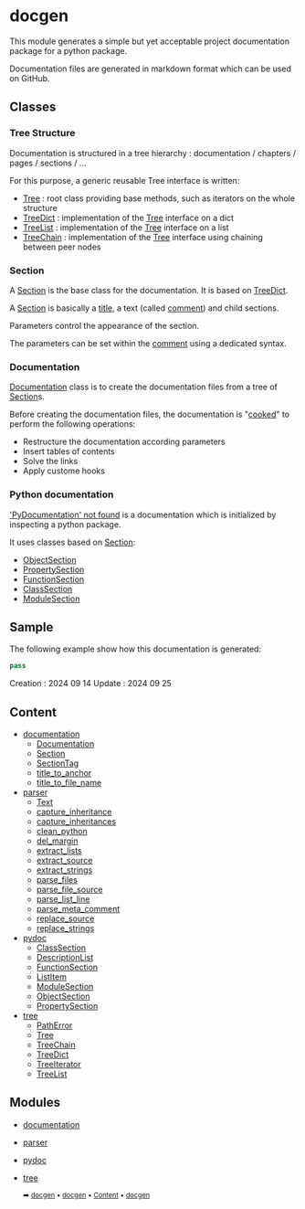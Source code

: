 # docgen

This module generates a simple but yet acceptable project documentation package
for a python package.

Documentation files are generated in markdown format which can be used on GitHub.

## Classes

### Tree Structure

Documentation is structured in a tree hierarchy : documentation / chapters / pages / sections / ...

For this purpose, a generic reusable Tree interface is written:
- [Tree](tree-tree.md#tree) : root class providing base methods, such as iterators on the whole structure
- [TreeDict](tree-treedict.md#treedict) : implementation of the [Tree](tree-tree.md#tree) interface on a dict
- [TreeList](tree-treelist.md#treelist) : implementation of the [Tree](tree-tree.md#tree) interface on a list
- [TreeChain](tree-treechain.md#treechain) : implementation of the [Tree](tree-tree.md#tree) interface using chaining between peer nodes

### Section

A [Section](docum-section.md#section) is the base class for the documentation. It is based on [TreeDict](tree-treedict.md#treedict).

A [Section](docum-section.md#section) is basically a [title](docum-section.md#title), a text (called [comment](docum-section.md#comment)) and child sections.

Parameters control the appearance of the section.

The parameters can be set within the [comment](docum-section.md#comment) using a dedicated syntax.

### Documentation

[Documentation](docum-documentation.md#documentation) class is to create the documentation files from a tree of [Section](docum-section.md#section)s.

Before creating the documentation files, the documentation is "[cooked](docum-documentation.md#cook)" to perform
the following operations:
- Restructure the documentation according parameters
- Insert tables of contents
- Solve the links
- Apply custome hooks

### Python documentation

['PyDocumentation' not found]() is a documentation which is initialized by inspecting
a python package.

It uses classes based on [Section](docum-section.md#section):
- [ObjectSection](pydoc-objectsection.md#objectsection)
- [PropertySection](pydoc-propertysection.md#propertysection)
- [FunctionSection](pydoc-functionsection.md#functionsection)
- [ClassSection](pydoc-classsection.md#classsection)
- [ModuleSection](pydoc-modulesection.md#modulesection)

## Sample

The following example show how this documentation is generated:
    
``` python
pass
````



Creation : 2024 09 14
Update   : 2024 09 25

## Content

- [documentation](docum---documentation.md#documentation)
  - [Documentation](docum-documentation.md#documentation)
  - [Section](docum-section.md#section)
  - [SectionTag](docum-sectiontag.md#sectiontag)
  - [title_to_anchor](docum---documentation.md#title_to_anchor)
  - [title_to_file_name](docum---documentation.md#title_to_file_name)
- [parser](parse---parser.md#parser)
  - [Text](parse-text.md#text)
  - [capture_inheritance](parse---parser.md#capture_inheritance)
  - [capture_inheritances](parse---parser.md#capture_inheritances)
  - [clean_python](parse---parser.md#clean_python)
  - [del_margin](parse---parser.md#del_margin)
  - [extract_lists](parse---parser.md#extract_lists)
  - [extract_source](parse---parser.md#extract_source)
  - [extract_strings](parse---parser.md#extract_strings)
  - [parse_files](parse---parser.md#parse_files)
  - [parse_file_source](parse---parser.md#parse_file_source)
  - [parse_list_line](parse---parser.md#parse_list_line)
  - [parse_meta_comment](parse---parser.md#parse_meta_comment)
  - [replace_source](parse---parser.md#replace_source)
  - [replace_strings](parse---parser.md#replace_strings)
- [pydoc](pydoc---pydoc.md#pydoc)
  - [ClassSection](pydoc-classsection.md#classsection)
  - [DescriptionList](pydoc-descriptionlist.md#descriptionlist)
  - [FunctionSection](pydoc-functionsection.md#functionsection)
  - [ListItem](pydoc-listitem.md#listitem)
  - [ModuleSection](pydoc-modulesection.md#modulesection)
  - [ObjectSection](pydoc-objectsection.md#objectsection)
  - [PropertySection](pydoc-propertysection.md#propertysection)
- [tree](tree---tree.md#tree)
  - [PathError](tree-patherror.md#patherror)
  - [Tree](tree-tree.md#tree)
  - [TreeChain](tree-treechain.md#treechain)
  - [TreeDict](tree-treedict.md#treedict)
  - [TreeIterator](tree-treeiterator.md#treeiterator)
  - [TreeList](tree-treelist.md#treelist)

## Modules



- [documentation](docum---documentation.md#documentation)
- [parser](parse---parser.md#parser)
- [pydoc](pydoc---pydoc.md#pydoc)
- [tree](tree---tree.md#tree)

  <sub>:arrow_right: [docgen](index.md#docgen) :black_small_square: [docgen](index.md#docgen) :black_small_square: [Content](index.md#content) :black_small_square: [docgen](index.md#docgen)</sub>